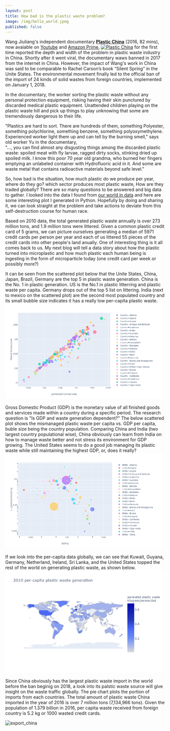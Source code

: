 ```yaml
---
layout: post
title: How bad is the plastic waste problem?
image: /img/hello_world.jpeg
published: false
---
```

Wang Jiuliang's independent documentary [**Plastic China**](https://www.youtube.com/watch?v=OJrVYB15aFA) 
(2016, 82 mins), now avaiable on [Youtube](http://www.youtube.com) and [Amazon Prime](https://www.amazon.com/Prime-Video/), [![Plastic China](https://img.youtube.com/vi/OJrVYB15aFA/0.jpg)](https://www.youtube.com/watch?v=OJrVYB15aFA) for the first time reported the depth and width of the problem in plastic waste industry in China. Shortly after it went viral, the documentary waws banned in 2017 from the internet in China. However, the impact of Wang's work in China was said to be comparable to Rachel Carson’s book “Silent Spring” in the Unite States. The environmental movement finally led to the official ban of the import of 24 kinds of solid wastes from foreign countries, implemented on January 1, 2018.

In the documentary, the worker sorting the plastic waste without any personal protection equipment, risking having their skin punctured by discarded medical plastic equipment. Unattended children playing on the plastic waste hill and pick up things to play unknowing that some are tremendously dangerous to their life.

"Plastics are hard to sort. There are hundreds of them, something Polyester, something polychlorine, something benzene, something polyoxymethylene. Experienced worker light them up and can tell by the burning smell," says old worker Yu in the documentary,   
"..., you can find almost any disgusting things among the discarded plastic waste: spoiled meat with fly larvae, ragged dirty socks, stinking dried up spoiled milk. I know this poor 70 year old grandma, who burned her fingers emptying an unlabeled container with Hydrofluoric acid in it. And some are waste metal that contains radioactive materials beyond safe level." 


So, how bad is the situation, how much plastic do we produce per year, where do they go? which sector produces most plastic waste, How are they traded globally?  There are so many questions to be answered and big data to gather. I looked into the data I found from [our world in data](https://ourworldindata.org/) and here are some interesting plot I generated in Python. Hopefully by doing and sharing it, we can look straight at the problem and take actions to deviate from this self-destruction course for human race.   

Based on 2010 data, the total generated plastic waste annually is over 273 million tons, and 1.9 million tons were littered. Given a common plastic credit card of 5 grams, we can picture ourselves generating a median of 5971 credit cards per person per year and each of us littered 55 pieces of the credit cards into other people's land anually. One of interesting thing is it all comes back to us. My next blog will tell a data story about how the plastic turned into microplastic and how much plastic each human being is ingesting in the form of microparticle today (one credit card per week or possibly more?)    

It can be seen from the scattered plot below that the Unite States, China, Japan, Brazil, Germany are the top 5 in plastic waste generation. China is the No. 1 in plastic generation. US is the No.1 in plastic litterring and plastic waste per capita. Germany drops out of the top 5 list on littering. India (next to mexico on the scattered plot) are the second most populated country and its small bubble size indicates it has a really low per-capita plastic waste. 
![bubble1](https://github.com/qianjing2020/qianjing2020.github.io/raw/master/plots/plastic_waste/plot_bubble_generation_litter_popu.png)

Gross Domestic Product (GDP) is the monetary value of all finished goods and services made within a country during a specific period. The research question is "Is GDP and waste generation dependent?" The below scattered plot shows the mismanaged plastic waste per capita vs. GDP per capita, buble size being the country population. Comparing China and India (two largest country populational wise), China obviously can learn from India on how to manage waste better and not stress its environment for GDP growing. The United States seems to do a good job managing its plastic waste while still maintaining the highest GDP, or, does it really?
![bubble2](https://github.com/qianjing2020/qianjing2020.github.io/raw/master/plots/plastic_waste/plot_bubble_mismanaged_vs_GDP.png)

If we look into the per-capita data globally, we can see that Kuwait, Guyana, Germany, Netherland, Ireland, Sri Lanka, and the United States topped the rest of the world on generating plastic waste, as shown below. 
![waste_gen_per_capita](https://github.com/qianjing2020/qianjing2020.github.io/raw/master/plots/plastic_waste/plot_choropleth_waste_generation_per_capita.png)

Since China obviously has the largest plastic waste import in the world before the ban beginig on 2018, a look into its palstic waste source will give insight on the waste traffic globally. The pie chart plots the portion of imports from each countries. The total amount of plastic waste China imported in the year of 2016 is over 7 million tons (7,134,966 tons). Given the population of 1.379 billion in 2016, per capita waste received from foreign country is 5.2 kg or 1000 wasted credit cards. 


![export_china]({{site.baseurl}}/https://github.com/qianjing2020/qianjing2020.github.io/raw/master/plots/plastic_waste/plot_pie_export_China.png)

[Plastic China]: https://www.youtube.com/watch?v=OJrVYB15aFA

